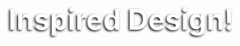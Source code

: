 <webui-data data-page-title="Inspiring Interior Design Rendering" data-page-subtitle=""></webui-data>

<webui-flex justify="center" align="center" style="min-height:calc(var(--main-height) * 0.8);padding:calc(var(--main-width) * 0.03);">

<webui-paper elevation="10" style="width:90%;height:calc(var(--main-height) * 0.65);margin:auto;border-radius:30px;background-image:url(/img/80.avif);background-attachment:local;background-size:cover;background-position:bottom right;background-repeat:no-repeat;">

<webui-flex justify="center" align="end" style="width:100%;height:100%;">

<h2 style="margin-left: calc(var(--main-width) * -0.05); color:white; font-size: 4em;position:sticky;left:0;text-shadow:-2px 2px 4px black;">Inspired Design!</h2>

</webui-flex>

</webui-paper>

</webui-flex>

<webui-next-page name="Gassler Design Gallery" href="/gallery"></webui-next-page>

